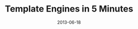 ---
title: Template Engines in 5 Minutes
date: 2013-06-18
location: HartfordJS
link: http://slid.es/willklein/template-engines-in-5-minutes
---